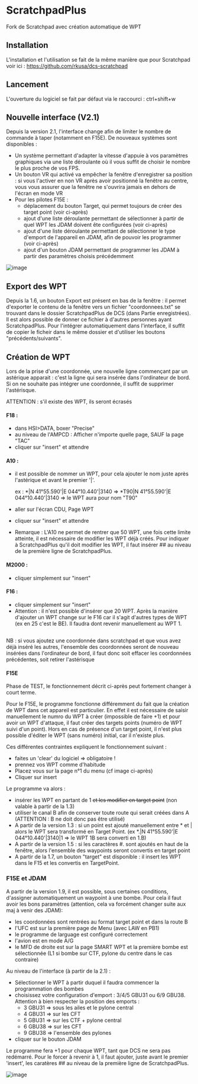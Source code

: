 # ScratchpadPlus
Fork de Scratchpad avec création automatique de WPT

## Installation

L'installation et l'utilisation se fait de la même manière que pour Scratchpad voir ici : https://github.com/rkusa/dcs-scratchpad

## Lancement
L'ouverture du logiciel se fait par défaut via le raccourci : ctrl+shift+w

## Nouvelle interface (V2.1)

Depuis la version 2.1, l'interface change afin de limiter le nombre de commande à taper (notamment en F15E). De nouveaux systèmes sont disponibles : 

 - Un système permettant d'adapter la vitesse d'appuie à vos paramètres graphiques via une liste déroulante où il vous suffit de choisir le nombre le plus proche de vos FPS.
 - Un bouton VR qui activé va empêcher la fenêtre d'enregistrer sa position : si vous l'activer en non VR après avoir positionné la fenêtre au centre, vous vous assurer que la fenêtre ne s'ouvrira jamais en dehors de l'écran en mode VR
 - Pour les pilotes F15E : 
 	- déplacement du bouton Target, qui permet toujours de créer des target point (voir ci-après)
	- ajout d'une liste déroulante permettant de sélectionner à partir de quel WPT les JDAM doivent ête configurées (voir ci-après)
  	- ajout d'une liste déroulante permettant de sélectionner le type d'emport de l'appareil en JDAM, afin de pouvoir les programmer (voir ci-après)
  	- ajout d'un bouton JDAM permettant de programmer les JDAM à partir des paramètres choisis précédemment

![image](https://github.com/docbrownd/ScratchpadPlus/assets/105074220/8551c5aa-4c25-4a58-bfb8-72c8d5e102eb)


## Export des WPT 

Depuis la 1.6, un bouton Export est présent en bas de la fenêtre : il permet d'exporter le contenu de la fenêtre vers un fichier "coordonnees.txt" se trouvant dans le dossier ScratchpadPlus de DCS (dans Partie enregistrées). Il est alors possible de donner ce fichier à d'autres personnes ayant ScratchpadPlus. Pour l'intégrer automatiquement dans l'interface, il suffit de copier le ficheir dans le même dossier et d'utiliser les boutons "précédents/suivants".

## Création de WPT

Lors de la prise d'une coordonnée, une nouvelle ligne commençant par un astérique apparait : c'est la ligne qui sera insérée dans l'ordinateur de bord. 
Si on ne souhaite pas intégrer une coordonnée, il suffit de supprimer l'astérisque.

ATTENTION : s'il existe des WPT, ils seront écrasés


#### F18 : 

- dans HSI>DATA, boxer "Precise" 
- au niveau de l'AMPCD : Afficher n'importe quelle page, SAUF la page "TAC"
- cliquer sur "insert" et attendre 


#### A10 : 

- il est possible de nommer un WPT, pour cela ajouter le nom juste après l'astérique et avant le premier '|'.

	ex : *|N 41°55.590'|E 044°10.440'|3140 => *T90|N 41°55.590'|E 044°10.440'|3140  => le WPT aura pour nom "T90"

- aller sur l'écran CDU, Page WPT
- cliquer sur "insert" et attendre

- Remarque : L'A10 ne permet de rentrer que 50 WPT, une fois cette limite atteinte, il est nécessaire de modifier les WPT déjà créés. Pour indiquer à ScratchpadPlus qu'il doit modifier les WPT, il faut insérer ## au niveau de la première ligne de ScratchpadPlus. 

#### M2000 :

- cliquer simplement sur "insert"
	

#### F16 : 

- cliquer simplement sur "insert"
- Attention : il n'est possible d'insérer que 20 WPT. Après la manière d'ajouter un WPT change sur le F16 car il s'agit d'autres types de WPT (ex en 25 c'est le BE). Il faudra dont revenir manuellement au WPT 1. 

##
NB : si vous ajoutez une coordonnée dans scratchpad et que vous avez déjà inséré les autres, l'ensemble des coordonnées seront de nouveau insérées dans l'ordinateur de bord, il faut donc soit effacer les coordonnées précédentes, soit retirer l'astérisque


#### F15E

Phase de TEST, le fonctionnement décrit ci-après peut fortement changer à court terme. 

Pour le F15E, le programme fonctionne différemment du fait que la création de WPT dans cet appareil est particulier. En effet il est nécessaire de saisir manuellement le numro du WPT à créer (impossible de faire +1) et pour avoir un WPT d'attaque, il faut créer des targets points (numéro de WPT suivi d'un point). Hors en cas de présence d'un target point, il n'est plus possible d'éditer le WPT (sans numéro) initial, car il n'existe plus. 

Ces différentes contraintes expliquent le fonctionnement suivant : 

- faites un 'clear' du logiciel => obligatoire !
- prennez vos WPT comme d'habitude
- Placez vous sur la page n°1 du  menu (cf image ci-après)
- Cliquer sur insert

Le programme va alors :
 - insérer les WPT en partant de 1 ~~et les modifier en target point~~ (non valable à partir de la 1.3)
 - utiliser le canal B afin de conserver toute route qui serait créées dans A (ATTENTION : B ne doit donc pas être utilisé)
 - A partir de la version 1.3 : si un point est ajouté manuellement entre * et | alors le WPT sera transformé en Target Point. (ex *.|N 41°55.590'|E 044°10.440'|3140|1 => le WPT 1B sera converti en 1.B)
 - A partir de la version 1.5 : si les caractères #. sont ajoutés en haut de la fenêtre, alors l'ensemble des waypoints seront convertis en target point
 - A partir de la 1.7, un bouton "target" est disponible : il insert les WPT dans le F15 et les convertis en TargetPoint. 

 ### F15E et JDAM

A partir de la version 1.9, il est possible, sous certaines conditions, d'assigner automatiquement un waypoint à une bombe. Pour cela il faut avoir les bons paramètres (attention, cela va forcément changer suite aux maj à venir des JDAM): 
 - les coordonnées sont rentrées au format target point et dans la route B
 - l'UFC est sur la première page de Menu (avec LAW en PB1)
 - le programme de larguage est configuré correctement
 - l'avion est en mode A/G 
 - le MFD de droite est sur la page SMART WPT et la première bombe est sélectionnée (L1 si bombe sur CTF, pylone du centre dans le cas contraire)
   
Au niveau de l'interface (à partir de la 2.1) : 
 - Sélectionner le WPT à partir duquel il faudra commencer la programmation des bombes
 - choisissez votre configuration d'emport : 3/4/5 GBU31 ou 6/9 GBU38. Attention à bien respecter la position des emports : 
	- 3 GBU31 => sous les ailes et le pylone central 
	- 4 GBU31 => sur les CFT
	- 5 GBU31 => sur les CTF + pylone central 
	- 6 GBU38 =>  sur les CFT
	- 9 GBU38 => l'ensemble des pylones 
 - cliquer sur le bouton JDAM


Le programme fera +1 pour chaque WPT, tant que DCS ne sera pas redémarré. 
Pour le forcer à revenir à 1, il faut ajouter, juste avant le premier 'insert', les caratères ## au niveau de la première ligne de ScratchpadPlus. 

![image](https://github.com/docbrownd/ScratchpadPlus/assets/105074220/aa1a5550-6345-49af-bb9a-9c86730bfcad)





